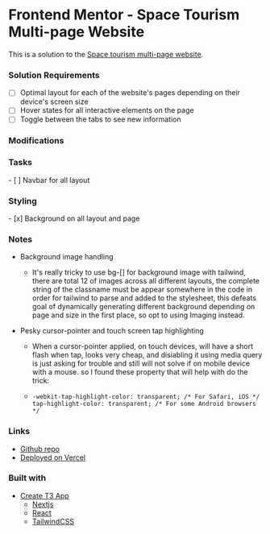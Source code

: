 # Frontend Mentor - Space Tourism Multi-page Website

This is a solution to the [Space tourism multi-page website](https://www.frontendmentor.io/challenges/space-tourism-multipage-website-gRWj1URZ3).


### Solution Requirements

- [ ] Optimal layout for each of the website's pages depending on their device's screen size
- [ ] Hover states for all interactive elements on the page
- [ ] Toggle between the tabs to see new information

### Modifications

### Tasks
- [ ] Navbar for all layout

### Styling
- [x] Background on all layout and page


### Notes
- Background image handling 
  - It's really tricky to use bg-[] for background image with tailwind, there are total 12 of images across all different layouts, the complete string of the classname must be appear somewhere in the code in order for tailwind to parse and added to the stylesheet, this defeats goal of dynamically generating different background depending on page and size in the first place, so opt to using Imaging instead.

- Pesky cursor-pointer and touch screen tap highlighting
  - When a cursor-pointer applied, on touch devices, will have a short flash when tap, looks very cheap, and disiabling it using media query is just asking for trouble and still will not solve if on mobile device with a mouse. so I found these property that will help with do the trick:
  - ```
    -webkit-tap-highlight-color: transparent; /* For Safari, iOS */
    tap-highlight-color: transparent; /* For some Android browsers */
    ```

### Links

- [Github repo](https://github.com/Pakkerman/space-tourism-website)
- [Deployed on Vercel](https://space-tourism-website-orpin-omega.vercel.app/)

### Built with

- [Create T3 App](https://create.t3.gg/)
  - [Nextjs](https://nextjs.org/)
  - [React](https://react.dev/)
  - [TailwindCSS](https://tailwindcss.com/)

